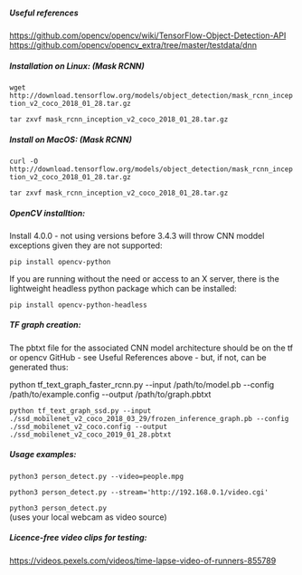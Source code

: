 ##### Useful references
https://github.com/opencv/opencv/wiki/TensorFlow-Object-Detection-API
https://github.com/opencv/opencv_extra/tree/master/testdata/dnn

##### Installation on Linux: (Mask RCNN)

`wget http://download.tensorflow.org/models/object_detection/mask_rcnn_inception_v2_coco_2018_01_28.tar.gz`

`tar zxvf mask_rcnn_inception_v2_coco_2018_01_28.tar.gz`

##### Install on MacOS: (Mask RCNN)

`curl -O http://download.tensorflow.org/models/object_detection/mask_rcnn_inception_v2_coco_2018_01_28.tar.gz`

`tar zxvf mask_rcnn_inception_v2_coco_2018_01_28.tar.gz`

##### OpenCV installtion:

Install 4.0.0 - not using versions before 3.4.3 will throw CNN moddel exceptions given they are not supported:

`pip install opencv-python`

If you are running without the need or access to an X server, there is the lightweight headless python package which can be installed:

`pip install opencv-python-headless`

##### TF graph creation:

The pbtxt file for the associated CNN model architecture should be on the tf or opencv GitHub - see Useful References above - but, if not, can be generated thus:

python tf_text_graph_faster_rcnn.py --input /path/to/model.pb --config /path/to/example.config --output /path/to/graph.pbtxt

`python tf_text_graph_ssd.py --input ./ssd_mobilenet_v2_coco_2018_03_29/frozen_inference_graph.pb --config ./ssd_mobilenet_v2_coco.config --output ./ssd_mobilenet_v2_coco_2019_01_28.pbtxt`

##### Usage examples:

`python3 person_detect.py --video=people.mpg`

`python3 person_detect.py --stream='http://192.168.0.1/video.cgi'`

`python3 person_detect.py`  
(uses your local webcam as video source)

##### Licence-free video clips for testing:

https://videos.pexels.com/videos/time-lapse-video-of-runners-855789

